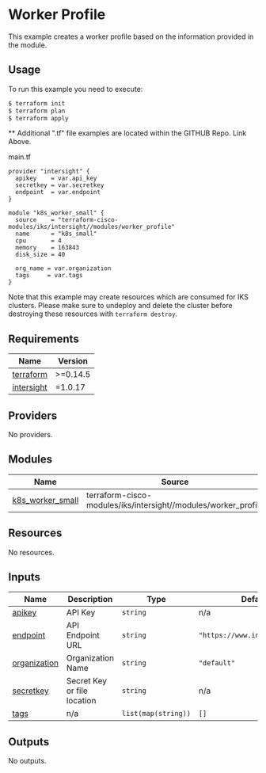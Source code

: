 # Worker Profile

This example creates a worker profile based on the information provided in the module.

## Usage

To run this example you need to execute:

```bash
$ terraform init
$ terraform plan
$ terraform apply
```

** Additional ".tf" file examples are located within the GITHUB Repo.  Link Above.

main.tf
```
provider "intersight" {
  apikey    = var.api_key
  secretkey = var.secretkey
  endpoint  = var.endpoint
}

module "k8s_worker_small" {
  source    = "terraform-cisco-modules/iks/intersight//modules/worker_profile"
  name      = "k8s_small"
  cpu       = 4
  memory    = 163843
  disk_size = 40

  org_name = var.organization
  tags     = var.tags
}
```

Note that this example may create resources which are consumed for IKS clusters.  Please make sure to undeploy and delete the cluster before destroying these resources with `terraform destroy`.
<!-- BEGINNING OF PRE-COMMIT-TERRAFORM DOCS HOOK -->
## Requirements

| Name | Version |
|------|---------|
| <a name="requirement_terraform"></a> [terraform](#requirement\_terraform) | >=0.14.5 |
| <a name="requirement_intersight"></a> [intersight](#requirement\_intersight) | =1.0.17 |

## Providers

No providers.

## Modules

| Name | Source | Version |
|------|--------|---------|
| <a name="module_k8s_worker_small"></a> [k8s\_worker\_small](#module\_k8s\_worker\_small) | terraform-cisco-modules/iks/intersight//modules/worker_profile | 2.0.4 |

## Resources

No resources.

## Inputs

| Name | Description | Type | Default | Required |
|------|-------------|------|---------|:--------:|
| <a name="input_apikey"></a> [apikey](#input\_apikey) | API Key | `string` | n/a | yes |
| <a name="input_endpoint"></a> [endpoint](#input\_endpoint) | API Endpoint URL | `string` | `"https://www.intersight.com"` | no |
| <a name="input_organization"></a> [organization](#input\_organization) | Organization Name | `string` | `"default"` | no |
| <a name="input_secretkey"></a> [secretkey](#input\_secretkey) | Secret Key or file location | `string` | n/a | yes |
| <a name="input_tags"></a> [tags](#input\_tags) | n/a | `list(map(string))` | `[]` | no |

## Outputs

No outputs.
<!-- END OF PRE-COMMIT-TERRAFORM DOCS HOOK -->